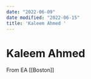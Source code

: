 ```yaml
---
date: "2022-06-09"
date modified: "2022-06-15"
title: 'Kaleem Ahmed '
---
```


# Kaleem Ahmed
From EA
[[Boston]]
